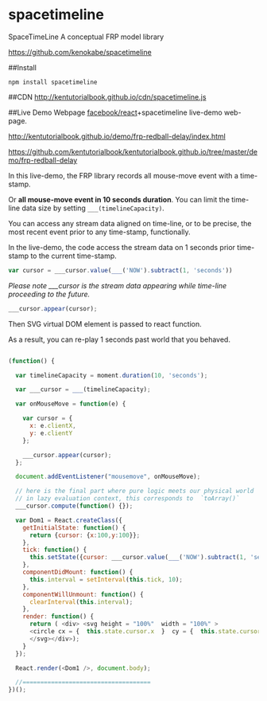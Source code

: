 spacetimeline
=============

SpaceTimeLine A conceptual FRP model library


https://github.com/kenokabe/spacetimeline

##Install

`npm install spacetimeline`

##CDN
 http://kentutorialbook.github.io/cdn/spacetimeline.js

##Live Demo Webpage
 [facebook/react](https://github.com/facebook/react)+spacetimeline live-demo web-page.

http://kentutorialbook.github.io/demo/frp-redball-delay/index.html

https://github.com/kentutorialbook/kentutorialbook.github.io/tree/master/demo/frp-redball-delay

In this live-demo, the FRP library records all mouse-move event with a time-stamp.

Or **all mouse-move event in 10 seconds duration**. You can limit the time-line data size by setting `___(timelineCapacity)`.

You can access any stream data aligned on time-line, or to be precise,  the most recent event prior to any time-stamp, functionally.

In the live-demo, the code access the stream data on 1 seconds prior time-stamp to the current time-stamp.

```js
var cursor = ___cursor.value(___('NOW').subtract(1, 'seconds'))
```

*Please note ___cursor is the stream data appearing while time-line proceeding to the future.*

```js
___cursor.appear(cursor);
```

Then SVG virtual DOM element is passed to react function.

As a result, you can re-play 1 seconds past world that you behaved.

```js

(function() {

  var timelineCapacity = moment.duration(10, 'seconds');

  var ___cursor = ___(timelineCapacity);

  var onMouseMove = function(e) {

    var cursor = {
      x: e.clientX,
      y: e.clientY
    };

    ___cursor.appear(cursor);
  };

  document.addEventListener("mousemove", onMouseMove);

  // here is the final part where pure logic meets our physical world
  // in lazy evaluation context, this corresponds to  `toArray()`
  ___cursor.compute(function() {});

  var Dom1 = React.createClass({
    getInitialState: function() {
      return {cursor: {x:100,y:100}};
    },
    tick: function() {
      this.setState({cursor: ___cursor.value(___('NOW').subtract(1, 'seconds'))});
    },
    componentDidMount: function() {
      this.interval = setInterval(this.tick, 10);
    },
    componentWillUnmount: function() {
      clearInterval(this.interval);
    },
    render: function() {
      return ( <div> <svg height = "100%"  width = "100%" >
      <circle cx = {  this.state.cursor.x  }  cy = {  this.state.cursor.y }  r = "20"  fill = "red" />
      </svg></div>);
    }
  });

  React.render(<Dom1 />, document.body);

  //====================================
})();


```
